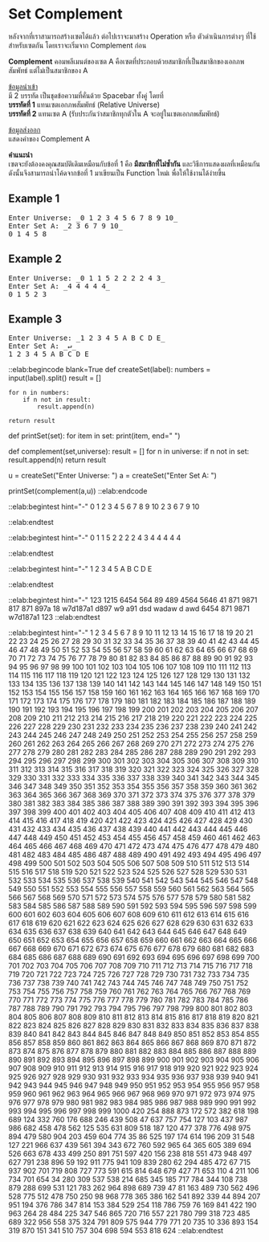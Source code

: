 # Set Complement

หลังจากที่เราสามารถสร้างเซตได้แล้ว ต่อไปเราจะมาสร้าง Operation หรือ ตัวดำเนินการต่างๆ ที่ใช้สำหรับเซตกัน โดยเราจะเริ่มจาก Complement ก่อน

**Complement** คอมพลีเมนต์ของเซต A คือเซตที่ประกอบด้วยสมาชิกที่เป็นสมาชิกของเอกภพสัมพัทธ์ แต่ไม่เป็นสมาชิกของ A

<u>ข้อมูลนำเข้า</u>  
มี 2 บรรทัด เป็นชุดข้อความที่คั่นด้วย Spacebar ทั้งคู่ โดยที่  
**บรรทัดที่ 1** แทนเซตเอกภพสัมพัทธ์ (Relative Universe)  
**บรรทัดที่ 2** แทนเซต A (รับประกันว่าสมาชิกทุกตัวใน A จะอยู่ในเซตเอกภพสัมพัทธ์)  

<u>ข้อมูลส่งออก</u>  
แสดงค่าของ Complement A  

**คำแนะนำ**  
เซตจะยังต้องคงคุณสมบัติเดิมเหมือนกับข้อที่ 1 คือ **มีสมาชิกที่ไม่ซ้ำกัน** และวิธีการแสดงผลที่เหมือนกัน ดังนั้นจึงสามารถนำโค้ดจากข้อที่ 1 มาเขียนเป็น Function ใหม่เ พื่อให้ใช้งานได้ง่ายขึ้น

## Example 1
<pre class="output">
Enter Universe: _0 1 2 3 4 5 6 7 8 9 10_
Enter Set A: _2 3 6 7 9 10_
0 1 4 5 8 
</pre>

## Example 2
<pre class="output">
Enter Universe: _0 1 1 5 2 2 2 2 4 3_
Enter Set A: _4 4 4 4 4_
0 1 5 2 3 
</pre>

## Example 3
<pre class="output">
Enter Universe: _1 2 3 4 5 A B C D E_
Enter Set A: _↵_
1 2 3 4 5 A B C D E 
</pre>

::elab:begincode blank=True
def createSet(label):
    numbers = input(label).split()
    result = []

    for n in numbers:
        if n not in result:
            result.append(n)

    return result

def printSet(set):
    for item in set:
        print(item, end=" ")

def complement(set,universe):
    result = []
    for n in universe:
        if n not in set:
            result.append(n)
    return result

u = createSet("Enter Universe: ")
a = createSet("Enter Set A: ")

printSet(complement(a,u))
::elab:endcode

::elab:begintest hint="-"
0 1 2 3 4 5 6 7 8 9 10
2 3 6 7 9 10

::elab:endtest

::elab:begintest hint="-"
0 1 1 5 2 2 2 2 4 3
4 4 4 4 4

::elab:endtest

::elab:begintest hint="-"
1 2 3 4 5 A B C D E


::elab:endtest

::elab:begintest hint="-"
123 1215 6454 564 89 489 4564 5646 41 871 9871 817 871 897a 18 w7d187a1 d897 w9 a91 dsd wadaw d awd
6454 871 9871 w7d187a1 123
::elab:endtest

::elab:begintest hint="-"
1 2 3 4 5 6 7 8 9 10 11 12 13 14 15 16 17 18 19 20 21 22 23 24 25 26 27 28 29 30 31 32 33 34 35 36 37 38 39 40 41 42 43 44 45 46 47 48 49 50 51 52 53 54 55 56 57 58 59 60 61 62 63 64 65 66 67 68 69 70 71 72 73 74 75 76 77 78 79 80 81 82 83 84 85 86 87 88 89 90 91 92 93 94 95 96 97 98 99 100 101 102 103 104 105 106 107 108 109 110 111 112 113 114 115 116 117 118 119 120 121 122 123 124 125 126 127 128 129 130 131 132 133 134 135 136 137 138 139 140 141 142 143 144 145 146 147 148 149 150 151 152 153 154 155 156 157 158 159 160 161 162 163 164 165 166 167 168 169 170 171 172 173 174 175 176 177 178 179 180 181 182 183 184 185 186 187 188 189 190 191 192 193 194 195 196 197 198 199 200 201 202 203 204 205 206 207 208 209 210 211 212 213 214 215 216 217 218 219 220 221 222 223 224 225 226 227 228 229 230 231 232 233 234 235 236 237 238 239 240 241 242 243 244 245 246 247 248 249 250 251 252 253 254 255 256 257 258 259 260 261 262 263 264 265 266 267 268 269 270 271 272 273 274 275 276 277 278 279 280 281 282 283 284 285 286 287 288 289 290 291 292 293 294 295 296 297 298 299 300 301 302 303 304 305 306 307 308 309 310 311 312 313 314 315 316 317 318 319 320 321 322 323 324 325 326 327 328 329 330 331 332 333 334 335 336 337 338 339 340 341 342 343 344 345 346 347 348 349 350 351 352 353 354 355 356 357 358 359 360 361 362 363 364 365 366 367 368 369 370 371 372 373 374 375 376 377 378 379 380 381 382 383 384 385 386 387 388 389 390 391 392 393 394 395 396 397 398 399 400 401 402 403 404 405 406 407 408 409 410 411 412 413 414 415 416 417 418 419 420 421 422 423 424 425 426 427 428 429 430 431 432 433 434 435 436 437 438 439 440 441 442 443 444 445 446 447 448 449 450 451 452 453 454 455 456 457 458 459 460 461 462 463 464 465 466 467 468 469 470 471 472 473 474 475 476 477 478 479 480 481 482 483 484 485 486 487 488 489 490 491 492 493 494 495 496 497 498 499 500 501 502 503 504 505 506 507 508 509 510 511 512 513 514 515 516 517 518 519 520 521 522 523 524 525 526 527 528 529 530 531 532 533 534 535 536 537 538 539 540 541 542 543 544 545 546 547 548 549 550 551 552 553 554 555 556 557 558 559 560 561 562 563 564 565 566 567 568 569 570 571 572 573 574 575 576 577 578 579 580 581 582 583 584 585 586 587 588 589 590 591 592 593 594 595 596 597 598 599 600 601 602 603 604 605 606 607 608 609 610 611 612 613 614 615 616 617 618 619 620 621 622 623 624 625 626 627 628 629 630 631 632 633 634 635 636 637 638 639 640 641 642 643 644 645 646 647 648 649 650 651 652 653 654 655 656 657 658 659 660 661 662 663 664 665 666 667 668 669 670 671 672 673 674 675 676 677 678 679 680 681 682 683 684 685 686 687 688 689 690 691 692 693 694 695 696 697 698 699 700 701 702 703 704 705 706 707 708 709 710 711 712 713 714 715 716 717 718 719 720 721 722 723 724 725 726 727 728 729 730 731 732 733 734 735 736 737 738 739 740 741 742 743 744 745 746 747 748 749 750 751 752 753 754 755 756 757 758 759 760 761 762 763 764 765 766 767 768 769 770 771 772 773 774 775 776 777 778 779 780 781 782 783 784 785 786 787 788 789 790 791 792 793 794 795 796 797 798 799 800 801 802 803 804 805 806 807 808 809 810 811 812 813 814 815 816 817 818 819 820 821 822 823 824 825 826 827 828 829 830 831 832 833 834 835 836 837 838 839 840 841 842 843 844 845 846 847 848 849 850 851 852 853 854 855 856 857 858 859 860 861 862 863 864 865 866 867 868 869 870 871 872 873 874 875 876 877 878 879 880 881 882 883 884 885 886 887 888 889 890 891 892 893 894 895 896 897 898 899 900 901 902 903 904 905 906 907 908 909 910 911 912 913 914 915 916 917 918 919 920 921 922 923 924 925 926 927 928 929 930 931 932 933 934 935 936 937 938 939 940 941 942 943 944 945 946 947 948 949 950 951 952 953 954 955 956 957 958 959 960 961 962 963 964 965 966 967 968 969 970 971 972 973 974 975 976 977 978 979 980 981 982 983 984 985 986 987 988 989 990 991 992 993 994 995 996 997 998 999 1000
420 254 888 873 172 572 382 618 198 689 124 332 760 176 688 246 439 508 47 637 757 754 127 103 437 987 986 682 458 478 562 125 535 631 809 518 187 120 477 378 776 498 975 894 479 580 904 203 459 604 774 35 86 525 197 174 614 196 209 31 548 127 221 966 637 439 561 394 343 672 760 592 965 64 365 605 389 694 526 663 678 433 499 250 891 751 597 420 156 238 818 551 473 948 497 627 791 238 896 59 192 911 775 941 109 839 280 62 294 485 472 67 715 937 902 701 719 808 727 773 591 615 814 648 679 427 71 653 110 4 211 106 734 701 654 34 280 309 537 538 214 685 345 185 717 784 344 108 738 879 288 699 531 121 783 262 964 898 689 739 47 81 163 489 730 562 496 528 775 512 478 750 250 98 968 778 365 386 162 541 892 339 44 894 207 951 194 376 786 347 814 153 384 529 254 118 786 759 76 169 841 422 190 963 264 28 484 225 347 546 865 720 716 557 221 780 799 318 723 485 689 322 956 558 375 324 791 809 575 944 779 771 20 735 10 336 893 154 319 870 151 341 510 757 304 698 594 553 818 624
::elab:endtest